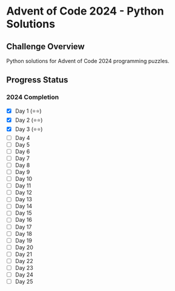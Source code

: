 # Advent of Code 2024 - Python Solutions

## Challenge Overview
Python solutions for Advent of Code 2024 programming puzzles.

## Progress Status
### 2024 Completion
- [x] Day 1 (⭐⭐)
- [x] Day 2 (⭐⭐)
- [x] Day 3 (⭐⭐)
- [ ] Day 4
- [ ] Day 5
- [ ] Day 6
- [ ] Day 7
- [ ] Day 8
- [ ] Day 9
- [ ] Day 10
- [ ] Day 11
- [ ] Day 12
- [ ] Day 13
- [ ] Day 14
- [ ] Day 15
- [ ] Day 16
- [ ] Day 17
- [ ] Day 18
- [ ] Day 19
- [ ] Day 20
- [ ] Day 21
- [ ] Day 22
- [ ] Day 23
- [ ] Day 24
- [ ] Day 25
